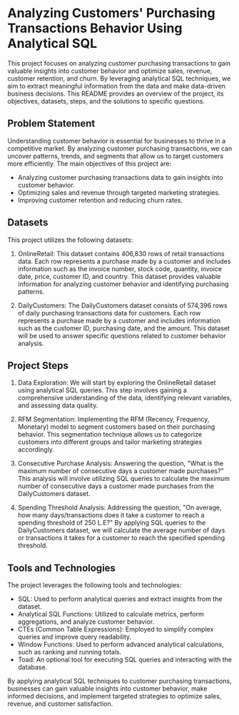 # Analyzing Customers' Purchasing Transactions Behavior Using Analytical SQL

This project focuses on analyzing customer purchasing transactions to gain valuable insights into customer behavior and optimize sales, revenue, customer retention, and churn. By leveraging analytical SQL techniques, we aim to extract meaningful information from the data and make data-driven business decisions. This README provides an overview of the project, its objectives, datasets, steps, and the solutions to specific questions.

## Problem Statement

Understanding customer behavior is essential for businesses to thrive in a competitive market. By analyzing customer purchasing transactions, we can uncover patterns, trends, and segments that allow us to target customers more efficiently. The main objectives of this project are:

- Analyzing customer purchasing transactions data to gain insights into customer behavior.
- Optimizing sales and revenue through targeted marketing strategies.
- Improving customer retention and reducing churn rates.

## Datasets

This project utilizes the following datasets:

1. OnlineRetail: This dataset contains 406,830 rows of retail transactions data. Each row represents a purchase made by a customer and includes information such as the invoice number, stock code, quantity, invoice date, price, customer ID, and country. This dataset provides valuable information for analyzing customer behavior and identifying purchasing patterns.

2. DailyCustomers: The DailyCustomers dataset consists of 574,396 rows of daily purchasing transactions data for customers. Each row represents a purchase made by a customer and includes information such as the customer ID, purchasing date, and the amount. This dataset will be used to answer specific questions related to customer behavior analysis.

## Project Steps

1. Data Exploration: We will start by exploring the OnlineRetail dataset using analytical SQL queries. This step involves gaining a comprehensive understanding of the data, identifying relevant variables, and assessing data quality.

2. RFM Segmentation: Implementing the RFM (Recency, Frequency, Monetary) model to segment customers based on their purchasing behavior. This segmentation technique allows us to categorize customers into different groups and tailor marketing strategies accordingly.

3. Consecutive Purchase Analysis: Answering the question, "What is the maximum number of consecutive days a customer made purchases?" This analysis will involve utilizing SQL queries to calculate the maximum number of consecutive days a customer made purchases from the DailyCustomers dataset.

4. Spending Threshold Analysis: Addressing the question, "On average, how many days/transactions does it take a customer to reach a spending threshold of 250 L.E?" By applying SQL queries to the DailyCustomers dataset, we will calculate the average number of days or transactions it takes for a customer to reach the specified spending threshold.



## Tools and Technologies
The project leverages the following tools and technologies:
- SQL: Used to perform analytical queries and extract insights from the dataset.
- Analytical SQL Functions: Utilized to calculate metrics, perform aggregations, and analyze customer behavior.
- CTEs (Common Table Expressions): Employed to simplify complex queries and improve query readability.
- Window Functions: Used to perform advanced analytical calculations, such as ranking and running totals.
- Toad: An optional tool for executing SQL queries and interacting with the database.

By applying analytical SQL techniques to customer purchasing transactions, businesses can gain valuable insights into customer behavior, make informed decisions, and implement targeted strategies to optimize sales, revenue, and customer satisfaction.

